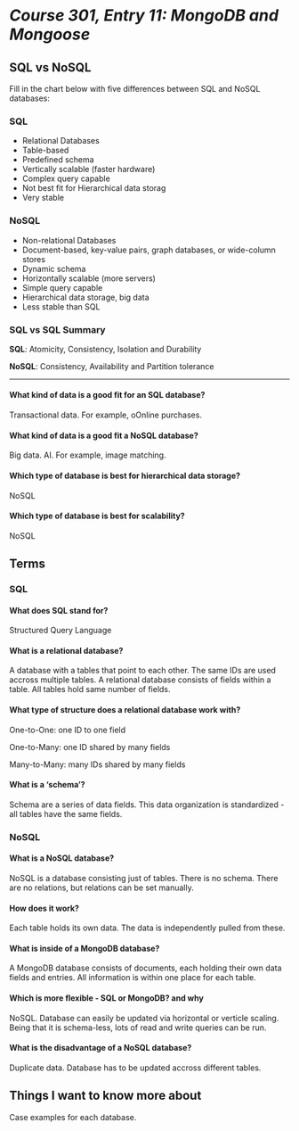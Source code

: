 # *Course 301, Entry 11: MongoDB and Mongoose*

## SQL vs NoSQL

Fill in the chart below with five differences between SQL and NoSQL databases:

### SQL

+ Relational Databases
+ Table-based
+ Predefined schema
+ Vertically scalable (faster hardware)
+ Complex query capable
+ Not best fit for Hierarchical data storag
+ Very stable

### NoSQL

+ Non-relational Databases
+ Document-based, key-value pairs, graph databases, or wide-column stores
+ Dynamic schema
+ Horizontally scalable (more servers)
+ Simple query capable
+ Hierarchical data storage, big data
+ Less stable than SQL

### SQL vs SQL Summary

 **SQL**: Atomicity, Consistency, Isolation and Durability

 **NoSQL**: Consistency, Availability and Partition tolerance

----

#### What kind of data is a good fit for an SQL database?

Transactional data. For example, oOnline purchases.

#### What kind of data is a good fit a NoSQL database?

Big data. AI. For example, image matching.

#### Which type of database is best for hierarchical data storage?

NoSQL

#### Which type of database is best for scalability?

NoSQL

## Terms

### SQL

#### What does SQL stand for?

Structured Query Language

#### What is a relational database?

A database with a tables that point to each other. The same IDs are used accross multiple tables. A relational database consists of fields within a table. All tables hold same number of fields.

#### What type of structure does a relational database work with?

One-to-One: one ID to one field

One-to-Many: one ID shared by many fields

Many-to-Many: many IDs shared by many fields

#### What is a ‘schema’?

Schema are a series of data fields. This data organization is standardized - all tables have the same fields.

### NoSQL

#### What is a NoSQL database?

NoSQL is a database consisting just of tables. There is no schema. There are no relations, but relations can be set manually.

#### How does it work?

Each table holds its own data. The data is independently pulled from these.

#### What is inside of a MongoDB database?

A MongoDB database consists of documents, each holding their own data fields and entries. All information is within one place for each table.

#### Which is more flexible - SQL or MongoDB? and why

NoSQL. Database can easily be updated via horizontal or verticle scaling. Being that it is schema-less, lots of read and write queries can be run.

#### What is the disadvantage of a NoSQL database?

Duplicate data. Database has to be updated accross different tables.

## Things I want to know more about

Case examples for each database.
